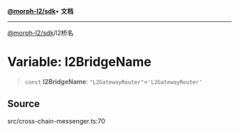 [**@morph-l2/sdk**](../globals.md)• **文档**

***

[@morph-l2/sdk](../globals.md)/l2桥名

# Variable: l2BridgeName

>`const` **l2BridgeName**: `"L2GatewayRouter"`=`'L2GatewayRouter'`

## Source

src/cross-chain-messenger.ts:70
